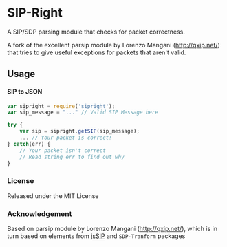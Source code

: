 # SIP-Right

A SIP/SDP parsing module that checks for packet correctness.

A fork of the excellent parsip module by 
Lorenzo Mangani (http://qxip.net/)
that tries to give useful exceptions for packets that aren't valid.

## Usage
#### SIP to JSON
```javascript
var sipright = require('sipright');
var sip_message = "..." // Valid SIP Message here

try {
    var sip = sipright.getSIP(sip_message);
    ... // Your packet is correct!
} catch(err) {
    // Your packet isn't correct
    // Read string err to find out why
}
```

### License
Released under the MIT License

### Acknowledgement
Based on parsip module by Lorenzo Mangani (http://qxip.net/),
which is in turn based on elements from
[jsSIP](https://github.com/versatica/JsSIP) and `SDP-Tranform` packages
